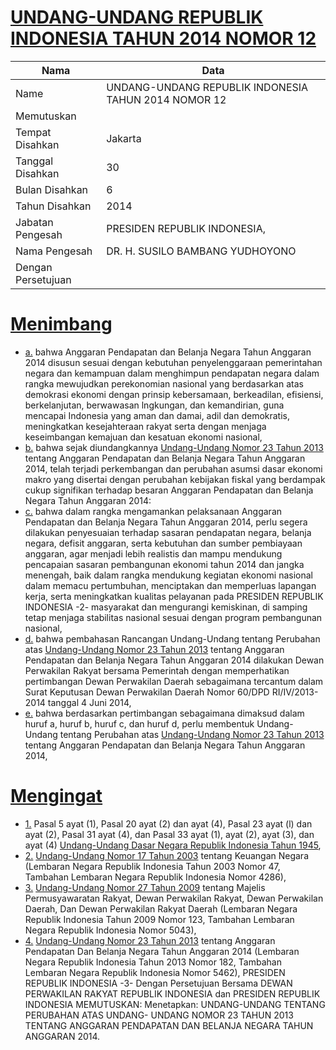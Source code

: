 # [UNDANG-UNDANG REPUBLIK INDONESIA TAHUN 2014 NOMOR 12](http://example.org/legal/document/uu/2014/12)

| Nama | Data |
| ------ | ----- |
|Name|UNDANG-UNDANG REPUBLIK INDONESIA TAHUN 2014 NOMOR 12|
|Memutuskan||
|Tempat Disahkan|Jakarta|
|Tanggal Disahkan|30|
|Bulan Disahkan|6|
|Tahun Disahkan|2014|
|Jabatan Pengesah|PRESIDEN REPUBLIK INDONESIA,|
|Nama Pengesah|DR. H. SUSILO BAMBANG YUDHOYONO|
|Dengan Persetujuan||
# [Menimbang](http://example.org/legal/document/uu/2014/12/menimbang)

* [a.](http://example.org/legal/document/uu/2014/12/menimbang/point/a) bahwa Anggaran Pendapatan dan Belanja Negara Tahun Anggaran 2014 disusun sesuai dengan kebutuhan penyelenggaraan pemerintahan negara dan kemampuan dalam menghimpun pendapatan negara dalam rangka mewujudkan perekonomian nasional yang berdasarkan atas demokrasi ekonomi dengan prinsip kebersamaan, berkeadilan, efisiensi, berkelanjutan, berwawasan lngkungan, dan kemandirian, guna mencapai Indonesia yang aman dan damai, adil dan demokratis, meningkatkan kesejahteraan rakyat serta dengan menjaga keseimbangan kemajuan dan kesatuan ekonomi nasional,
* [b.](http://example.org/legal/document/uu/2014/12/menimbang/point/b) bahwa sejak diundangkannya [Undang-Undang Nomor 23 Tahun 2013](http://example.org/legal/document/uu/2013/23) tentang Anggaran Pendapatan dan Belanja Negara Tahun Anggaran 2014, telah terjadi perkembangan dan perubahan asumsi dasar ekonomi makro yang disertai dengan perubahan kebijakan fiskal yang berdampak cukup signifikan terhadap besaran Anggaran Pendapatan dan Belanja Negara Tahun Anggaran 2014:
* [c.](http://example.org/legal/document/uu/2014/12/menimbang/point/c) bahwa dalam rangka mengamankan pelaksanaan Anggaran Pendapatan dan Belanja Negara Tahun Anggaran 2014, perlu segera dilakukan penyesuaian terhadap sasaran pendapatan negara, belanja negara, defisit anggaran, serta kebutuhan dan sumber pembiayaan anggaran, agar menjadi lebih realistis dan mampu mendukung pencapaian sasaran pembangunan ekonomi tahun 2014 dan jangka menengah, baik dalam rangka mendukung kegiatan ekonomi nasional dalam memacu pertumbuhan, menciptakan dan memperluas lapangan kerja, serta meningkatkan kualitas pelayanan pada PRESIDEN REPUBLIK INDONESIA -2- masyarakat dan mengurangi kemiskinan, di samping tetap menjaga stabilitas nasional sesuai dengan program pembangunan nasional,
* [d.](http://example.org/legal/document/uu/2014/12/menimbang/point/d) bahwa pembahasan Rancangan Undang-Undang tentang Perubahan atas [Undang-Undang Nomor 23 Tahun 2013](http://example.org/legal/document/uu/2013/23) tentang Anggaran Pendapatan dan Belanja Negara Tahun Anggaran 2014 dilakukan Dewan Perwakilan Rakyat bersama Pemerintah dengan memperhatikan pertimbangan Dewan Perwakilan Daerah sebagaimana tercantum dalam Surat Keputusan Dewan Perwakilan Daerah Nomor 60/DPD RI/IV/2013-2014 tanggal 4 Juni 2014,
* [e.](http://example.org/legal/document/uu/2014/12/menimbang/point/e) bahwa berdasarkan pertimbangan sebagaimana dimaksud dalam huruf a, huruf b, huruf c, dan huruf d, perlu membentuk Undang-Undang tentang Perubahan atas [Undang-Undang Nomor 23 Tahun 2013](http://example.org/legal/document/uu/2013/23) tentang Anggaran Pendapatan dan Belanja Negara Tahun Anggaran 2014,
# [Mengingat](http://example.org/legal/document/uu/2014/12/mengingat)

* [1.](http://example.org/legal/document/uu/2014/12/mengingat/point/0001) Pasal 5 ayat (1), Pasal 20 ayat (2) dan ayat (4), Pasal 23 ayat (l) dan ayat (2), Pasal 31 ayat (4), dan Pasal 33 ayat (1), ayat (2), ayat (3), dan ayat (4) [Undang-Undang Dasar Negara Republik Indonesia Tahun 1945](http://example.org/legal/document/uu),
* [2.](http://example.org/legal/document/uu/2014/12/mengingat/point/0002) [Undang-Undang Nomor 17 Tahun 2003](http://example.org/legal/document/uu/2003/17) tentang Keuangan Negara (Lembaran Negara Republik Indonesia Tahun 2003 Nomor 47, Tambahan Lembaran Negara Republik Indonesia Nomor 4286),
* [3.](http://example.org/legal/document/uu/2014/12/mengingat/point/0003) [Undang-Undang Nomor 27 Tahun 2009](http://example.org/legal/document/uu/2009/27) tentang Majelis Permusyawaratan Rakyat, Dewan Perwakilan Rakyat, Dewan Perwakilan Daerah, Dan Dewan Perwakilan Rakyat Daerah (Lembaran Negara Republik Indonesia Tahun 2009 Nomor 123, Tambahan Lembaran Negara Republik Indonesia Nomor 5043),
* [4.](http://example.org/legal/document/uu/2014/12/mengingat/point/0004) [Undang-Undang Nomor 23 Tahun 2013](http://example.org/legal/document/uu/2013/23) tentang Anggaran Pendapatan Dan Belanja Negara Tahun Anggaran 2014 (Lembaran Negara Republik Indonesia Tahun 2013 Nomor 182, Tambahan Lembaran Negara Republik Indonesia Nomor 5462), PRESIDEN REPUBLIK INDONESIA -3- Dengan Persetujuan Bersama DEWAN PERWAKILAN RAKYAT REPUBLIK INDONESIA dan PRESIDEN REPUBLIK INDONESIA MEMUTUSKAN: Menetapkan: UNDANG-UNDANG TENTANG PERUBAHAN ATAS UNDANG- UNDANG NOMOR 23 TAHUN 2013 TENTANG ANGGARAN PENDAPATAN DAN BELANJA NEGARA TAHUN ANGGARAN 2014.